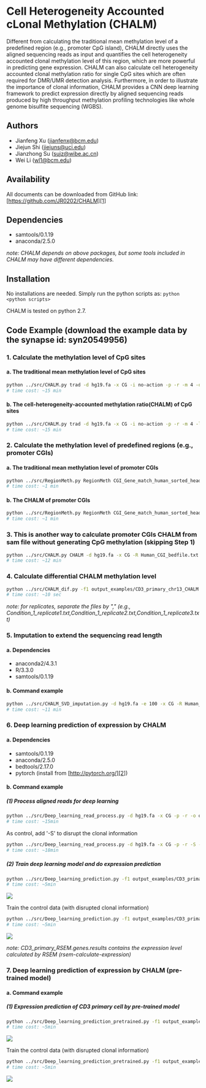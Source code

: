 # Cell Heterogeneity Accounted cLonal Methylation (CHALM)

Different from calculating the traditional mean methylation level of a predefined region (e.g., promoter CpG island), CHALM directly uses the aligned sequencing reads as input and quantifies the cell heterogeneity accounted clonal methylation level of this region, which are more powerful in predicting gene expression. CHALM can also calculate cell heterogeneity accounted clonal methylation ratio for single CpG sites which are often required for DMR/UMR detection analysis. Furthermore, in order to illustrate the importance of clonal information, CHALM provides a CNN deep learning framework to predict expression directly by aligned sequencing reads produced by high throughput methylation profiling technologies like whole genome bisulfite sequencing (WGBS).
## Authors
- Jianfeng Xu (jianfenx@bcm.edu)
- Jiejun Shi (jiejuns@uci.edu)
- Jianzhong Su (sujz@wibe.ac.cn)
- Wei Li (wl1@bcm.edu)
## Availability
All documents can be downloaded from GitHub link: [https://github.com/JR0202/CHALM][1]
## Dependencies
- samtools/0.1.19
- anaconda/2.5.0

_note: CHALM depends on above packages, but some tools included in CHALM may have different dependencies._
## Installation
No installations are needed. Simply run the python scripts as:  `python <python scripts>`

CHALM is tested on python 2.7.
## Code Example (download the example data by the synapse id: syn20549956)
### 1. Calculate the methylation level of CpG sites
#### a. The traditional mean methylation level of CpG sites
```bash
python ../src/CHALM.py trad -d hg19.fa -x CG -i no-action -p -r -m 4 -o output_examples/CD3_primary_chr13_trad_CpG_methratio.txt CD3_primary_CGI_chr13.sam
# time cost: ~15 min
```
#### b. The cell-heterogeneity-accounted methylation ratio(CHALM) of CpG sites
```bash
python ../src/CHALM.py trad -d hg19.fa -x CG -i no-action -p -r -m 4 -l 1 -o output_examples/CD3_primary_chr13_CHALM_CpG_methratio.txt CD3_primary_CGI_chr13.sam
# time cost: ~15 min
```
### 2. Calculate the methylation level of predefined regions (e.g., promoter CGIs)
#### a. The traditional mean methylation level of promoter CGIs
```bash
python ../src/RegionMeth.py RegionMeth CGI_Gene_match_human_sorted_header.txt output_examples/CD3_primary_chr13_trad_CpG_methratio.txt -o CD3_primary_chr13_trad_meth_mean_promoter_CGI.txt
# time cost: ~1 min
```
#### b. The CHALM of promoter CGIs
```bash
python ../src/RegionMeth.py RegionMeth CGI_Gene_match_human_sorted_header.txt output_examples/CD3_primary_chr13_CHALM_CpG_methratio.txt -o CD3_primary_chr13_CHALM_promoter_CGI.txt
# time cost: ~1 min
```
### 3. This is another way to calculate promoter CGIs CHALM from sam file without generating CpG methylation (skipping Step 1)
```bash
python ../src/CHALM.py CHALM -d hg19.fa -x CG -R Human_CGI_bedfile.txt -L 99 -l 1 -p -r -o output_examples/CD3_primary_chr13_CHALM.txt CD3_primary_CGI_chr13.sam
# time cost: ~12 min
```
### 4. Calculate differential CHALM methylation level
```bash
python ../src/CHALM_dif.py -f1 output_examples/CD3_primary_chr13_CHALM.txt -f2 output_examples/CD14_primary_chr13_CHALM.txt -o output_examples/CD3_CD14_chr13_CHALM_dif.txt
# time cost: ~10 sec
```
_note: for replicates, separate the files by "," (e.g., Condition\_1\_replicate1.txt,Condition\_1\_replicate2.txt,Condition\_1\_replicate3.txt)_
### 5. Imputation to extend the sequencing read length
#### a. Dependencies
- anaconda2/4.3.1
- R/3.3.0
- samtools/0.1.19
#### b. Command example
```bash
python ../src/CHALM_SVD_imputation.py -d hg19.fa -e 100 -x CG -R Human_CGI_bedfile.txt -L 99 -l 1 -p -r -o output_examples/CD3_primary_chr13_CHALM_extend_100.txt CD3_primary_CGI_chr13.sam
# time cost: ~11 min
```
### 6. Deep learning prediction of expression by CHALM
#### a. Dependencies
- samtools/0.1.19
- anaconda/2.5.0
- bedtools/2.17.0
- pytorch (install from [http://pytorch.org/][2])
#### b. Command example
##### (1) Process aligned reads for deep learning
```bash
python ../src/Deep_learning_read_process.py -d hg19.fa -x CG -p -r -o output_examples -n CD3_primary --region Gene_CGI_match_TSS_sorted.txt --depth_cut 50 --read_bins 200 CD3_primary_CGI.sam
# time cost: ~15min
```
As control, add '-S' to disrupt the clonal information
```bash
python ../src/Deep_learning_read_process.py -d hg19.fa -x CG -p -r -S -o output_examples -n CD3_primary --region Gene_CGI_match_TSS_sorted.txt --depth_cut 50 --read_bins 200 CD3_primary_CGI.sam
# time cost: ~18min
```
##### (2) Train deep learning model and do expression prediction
```bash
python ../src/Deep_learning_prediction.py -f1 output_examples/CD3_primary_meth_2D_code.txt -f2 output_examples/CD3_primary_distance_2_TSS.txt -m output_examples/CD3_primary_trad_meth_mean_promoter_CGI.txt -e CD3_primary_RSEM.genes.results -s CD3_primary -d -o output_examples/
# time cost: ~5min
```
![][image-1]

Train the control data (with disrupted clonal information)
```bash
python ../src/Deep_learning_prediction.py -f1 output_examples/CD3_primary_meth_2D_code_control.txt -f2 output_examples/CD3_primary_distance_2_TSS_control.txt -m output_examples/CD3_primary_trad_meth_mean_promoter_CGI.txt -e CD3_primary_RSEM.genes.results -s CD3_primary_control -d -o output_examples/
# time cost: ~5min
```
![][image-2]

_note: CD3\_primary\_RSEM.genes.results contains the expression level calculated by RSEM (rsem-calculate-expression)_
### 7. Deep learning prediction of expression by CHALM (pre-trained model)
#### a. Command example
##### (1) Expression prediction of CD3 primary cell by pre-trained model
```bash
python ../src/Deep_learning_prediction_pretrained.py -f1 output_examples/CD3_primary_meth_2D_code.txt -f2 output_examples/CD3_primary_distance_2_TSS.txt -m output_examples/CD3_primary_trad_meth_mean_promoter_CGI.txt -e CD3_primary_RSEM.genes.results -s CD3_primary_pretrained --model pretrained_model.pt -d -o output_examples/
# time cost: ~5min
```
![][image-3]

Train the control data (with disrupted clonal information)
```bash
python ../src/Deep_learning_prediction_pretrained.py -f1 output_examples/CD3_primary_meth_2D_code_control.txt -f2 output_examples/CD3_primary_distance_2_TSS_control.txt -m output_examples/CD3_primary_trad_meth_mean_promoter_CGI.txt -e CD3_primary_RSEM.genes.results -s CD3_primary_pretrained_control --model pretrained_model.pt -d -o output_examples/
# time cost: ~5min
```
![][image-4]


[1]:	https://github.com/JR0202/CHALM
[2]:	http://pytorch.org/

[image-1]:	https://github.com/JR0202/CHALM/blob/master/example_figures/CD3_primary_deep_learning_prediction.png
[image-2]:	https://github.com/JR0202/CHALM/blob/master/example_figures/CD3_primary_control_deep_learning_prediction.png
[image-3]:	https://github.com/JR0202/CHALM/blob/master/example_figures/CD3_primary_pretrained_deep_learning_prediction.png
[image-4]:	https://github.com/JR0202/CHALM/blob/master/example_figures/CD3_primary_pretrained_control_deep_learning_prediction.png
